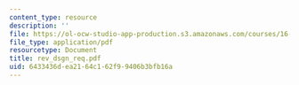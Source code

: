 ```yaml
---
content_type: resource
description: ''
file: https://ol-ocw-studio-app-production.s3.amazonaws.com/courses/16-810-engineering-design-and-rapid-prototyping-january-iap-2005/6433436dea2164c162f99406b3bfb16a_rev_dsgn_req.pdf
file_type: application/pdf
resourcetype: Document
title: rev_dsgn_req.pdf
uid: 6433436d-ea21-64c1-62f9-9406b3bfb16a
---
```

